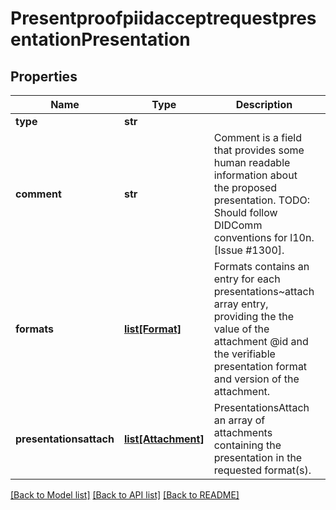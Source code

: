 # PresentproofpiidacceptrequestpresentationPresentation

## Properties
Name | Type | Description | Notes
------------ | ------------- | ------------- | -------------
**type** | **str** |  | [optional] 
**comment** | **str** | Comment is a field that provides some human readable information about the proposed presentation. TODO: Should follow DIDComm conventions for l10n. [Issue #1300]. | [optional] 
**formats** | [**list[Format]**](Format.md) | Formats contains an entry for each presentations~attach array entry, providing the the value of the attachment @id and the verifiable presentation format and version of the attachment. | [optional] 
**presentationsattach** | [**list[Attachment]**](Attachment.md) | PresentationsAttach an array of attachments containing the presentation in the requested format(s). | [optional] 

[[Back to Model list]](../README.md#documentation-for-models) [[Back to API list]](../README.md#documentation-for-api-endpoints) [[Back to README]](../README.md)


